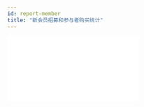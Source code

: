 ```yaml
---
id: report-member
title: "新会员招募和参与者购买统计"
---
```

<iframe 
   width={600}
    height={330}
    src="/video/data/新会员招募和参与者购买统计~1.mp4" 
    frameborder="0" allow="accelerometer; autoplay; clipboard-write; encrypted-media; gyroscope; picture-in-picture" allowfullscreen>
</iframe>